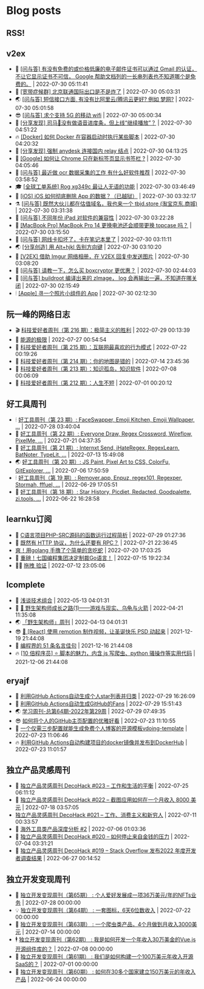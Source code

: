 # Blog posts
## RSS!



## v2ex

<!-- v2ex:START  -->
- 🫶 [[问与答] 有没有免费的或价格低廉的电子邮件证书可以通过 Gmail 的认证，不让它显示证书不可信， Google 帮助文档列的一长串列表也不知道哪个是免费的。](https://www.v2ex.com/t/869630#reply0) | 2022-07-30 05:11:41 
- 🧰 [[宽带症候群] 北京联通国际出口是不是炸了](https://www.v2ex.com/t/869629#reply1) | 2022-07-30 05:03:31 
- 🌏 [[问与答] 短信接口方面, 有没有比阿里云/腾讯云更好? 例如 梦网?](https://www.v2ex.com/t/869628#reply0) | 2022-07-30 05:01:58 
- 😎 [[问与答] 求个支持 5G 的移动 wifi](https://www.v2ex.com/t/869627#reply2) | 2022-07-30 05:00:34 
- 💂 [[分享发现] 司马🐲没有做语音进度条，但上线“继续播放”？](https://www.v2ex.com/t/869626#reply0) | 2022-07-30 04:51:22 
- 🔥 [[Docker] 如何 Docker 在容器启动时执行某些脚本](https://www.v2ex.com/t/869624#reply2) | 2022-07-30 04:20:32 
- 🦅 [[分享发现] 强制 anydesk 连接国内 relay 结点](https://www.v2ex.com/t/869623#reply4) | 2022-07-30 04:13:25 
- 🙉 [[Google] 如何让 Chrome 只在新标签页显示书签栏 ?](https://www.v2ex.com/t/869622#reply3) | 2022-07-30 04:05:46 
- 💫 [[问与答] 最近做 ocr 数据采集的工作 有什么好软件推荐](https://www.v2ex.com/t/869621#reply1) | 2022-07-30 03:58:52 
- 🎓 [[全球工单系统] Rog xg349c 最让人无语的功能](https://www.v2ex.com/t/869620#reply2) | 2022-07-30 03:46:49 
- 🗽 [[iOS] iOS 如何彻底删除 App 的数据？（已越狱）](https://www.v2ex.com/t/869619#reply4) | 2022-07-30 03:32:17 
- ⚗️ [[问与答] 既然大伙儿都在估值域名，我也来一个 tbjd.store &lpar;淘宝京东.商城&rpar;](https://www.v2ex.com/t/869618#reply12) | 2022-07-30 03:31:38 
- 🦍 [[问与答] 不同年份 iPad 对软件的兼容性](https://www.v2ex.com/t/869617#reply0) | 2022-07-30 03:22:28 
- 🤩 [[MacBook Pro] MacBook Pro 14 更换电池还会顺带更换 topcase 吗？](https://www.v2ex.com/t/869614#reply1) | 2022-07-30 03:15:50 
- 🙉 [[问与答] 网线卡扣坏了，卡在笔记本里了](https://www.v2ex.com/t/869612#reply6) | 2022-07-30 03:11:11 
- 🌏 [[分享创造] 用 Alt+hjkl 告别方向键](https://www.v2ex.com/t/869611#reply4) | 2022-07-30 03:10:20 
- 🐘 [[V2EX] 借助 Imgur 网络相册，在 V2EX 回复中发送图片](https://www.v2ex.com/t/869610#reply2) | 2022-07-30 03:08:20 
- 🧰 [[问与答] 请教一下，怎么买 boxcryptor 更优惠？](https://www.v2ex.com/t/869608#reply0) | 2022-07-30 02:44:03 
- 💃 [[问与答] buildroot 编译出来的 zImage， log 会再输出一遍，不知道在哪关闭](https://www.v2ex.com/t/869607#reply0) | 2022-07-30 02:15:49 
- 🕯 [[Apple] 寻一个照片小组件的 App](https://www.v2ex.com/t/869606#reply5) | 2022-07-30 02:12:30 <!-- v2ex:END -->

## 阮一峰的网络日志

<!-- ruanyf:START -->
- 🎬 [科技爱好者周刊（第 216 期）：极简主义的胜利](http://www.ruanyifeng.com/blog/2022/07/weekly-issue-216.html) | 2022-07-29 00:13:39 
- 💄 [能源的极限](http://www.ruanyifeng.com/blog/2022/07/energy-consumption.html) | 2022-07-27 00:54:54 
- 🐎 [科技爱好者周刊（第 215 期）：互联网最喜欢的行为模式](http://www.ruanyifeng.com/blog/2022/07/weekly-issue-215.html) | 2022-07-22 00:19:26 
- 🤔 [科技爱好者周刊（第 214 期）：你的地图是错的](http://www.ruanyifeng.com/blog/2022/07/weekly-issue-214.html) | 2022-07-14 23:45:36 
- 🧠 [科技爱好者周刊（第 213 期）：知识孤岛，知识软件](http://www.ruanyifeng.com/blog/2022/07/weekly-issue-213.html) | 2022-07-08 00:06:09 
- 🎃 [科技爱好者周刊（第 212 期）：人生不短](http://www.ruanyifeng.com/blog/2022/07/weekly-issue-212.html) | 2022-07-01 00:20:12 <!-- ruanyf:END -->

## 好工具周刊

<!-- bestxtools:START -->
- 🕯 [好工具周刊（第 23 期）: FaceSwapper, Emoji Kitchen, Emoji Wallpaper, ...](https://discuss-cn.bestxtools.com/d/61/1) | 2022-07-28 03:40:04 
- 🦩 [好工具周刊（第 22 期）: Everyone Draw, Regex Cross­word, Wireflow, PixelMe, ...](https://discuss-cn.bestxtools.com/d/60/1) | 2022-07-21 04:37:35 
- 🦄 [好工具周刊（第 21 期）: Internxt Send, iHateRegex, RegexLearn, BatNoter, TypeLit, ...](https://discuss-cn.bestxtools.com/d/58/1) | 2022-07-13 15:49:08 
- 🌏 [好工具周刊（第 20 期）: JS Paint, Pixel Art to CSS, ColorFu, GitExplorer, ...](https://discuss-cn.bestxtools.com/d/57/1) | 2022-07-06 17:50:59 
- 🕯 [好工具周刊（第 19 期）: Remover.app, Enpuz, regex101, Regexper, Stormah, fffuel, ...](https://discuss-cn.bestxtools.com/d/56/1) | 2022-06-29 17:05:51 
- 📝 [好工具周刊（第 18 期）: Star History, Picdiet, Redacted, Goodpalette, zi.tools, ...](https://discuss-cn.bestxtools.com/d/47/1) | 2022-06-22 16:28:58 <!-- bestxtools:END -->


## learnku订阅

<!-- learnku:START -->
- 🦅 [C语言项目PHP-SRC源码的函数运行过程简析](https://learnku.com/articles/70182) | 2022-07-29 01:27:36 
- 🦅 [既然有 HTTP 协议，为什么还要有 RPC？](https://learnku.com/laravel/t/69972) | 2022-07-21 22:36:45 
-  [爽！用golang 手撸了个简单的贪吃蛇](https://learnku.com/articles/69912) | 2022-07-20 17:03:25 
- 🌈 [重磅！七国编程集团决定制裁Go语言！](https://learnku.com/articles/69766) | 2022-07-15 19:22:34 
- 🧑‍🏫 [拖拽 验证](https://learnku.com/articles/69652) | 2022-07-12 23:05:06 <!-- learnku:END -->



## lcomplete

<!-- lcomplete:START -->
- 🫶 [浅谈技术组合](http://codelc.com/post/essay/%E6%B5%85%E8%B0%88%E6%8A%80%E6%9C%AF%E7%BB%84%E5%90%88/) | 2022-05-13 04:01:31 
- 🧰 [🐒 野生架构师成长之路&lpar;1&rpar;——游戏与现实、乌龟与火箭](http://codelc.com/post/growup/s01/) | 2022-04-21 11:35:08 
- 🌏 [「野生架构师」周刊](http://codelc.com/post/essay/%E9%87%8E%E7%94%9F%E6%9E%B6%E6%9E%84%E5%B8%88%E5%91%A8%E5%88%8A%E4%BB%8B%E7%BB%8D/) | 2022-04-13 04:01:31 
- 😎 [🎄 [React] 使用 remotion 制作视频，让圣诞快乐 PSD 动起来](http://codelc.com/post/dev/js/remotion/) | 2021-12-19 21:44:08 
- 💂 [编程界的 51 条名言佳句](http://codelc.com/post/dev/thinking/quotes/) | 2021-12-16 21:44:08 
- 🔥 [[10 倍程序员] ⭐ 脚本的魅力，内含 js 写爬虫、python 骚操作等实用代码](http://codelc.com/post/dev/10x/script/) | 2021-12-06 21:44:08 <!-- lcomplete:END -->

## eryajf

<!-- eryajf:START -->
- 🫶 [利用GitHub Actions自动生成个人star列表并归类](https://wiki.eryajf.net/pages/4ba0f4/) | 2022-07-29 16:26:09 
- 🧰 [利用GitHub Actions自动生成GitHub的Fans](https://wiki.eryajf.net/pages/db92f0/) | 2022-07-29 15:51:43 
- 🌏 [学习周刊-总第64期-2022年第29周](https://wiki.eryajf.net/pages/6e74fb/) | 2022-07-29 07:49:35 
- 😎 [如何将个人的GitHub主页配置的优雅好看](https://wiki.eryajf.net/pages/d195b4/) | 2022-07-23 11:10:55 
- 💂 [一个仅需三步配置就能生成免费个人博客的开源模板vdoing-template](https://wiki.eryajf.net/pages/48e307/) | 2022-07-23 11:06:46 
- 🔥 [利用GitHub Actions自动构建项目的docker镜像并发布到DockerHub](https://wiki.eryajf.net/pages/5baf0a/) | 2022-07-23 11:01:57 <!-- eryajf:END -->



## 独立产品灵感周刊

<!-- DecoHack:START -->
- 🦣 [独立产品灵感周刊 DecoHack #023 – 工作和生活的平衡](https://www.decohack.com/Post/802) | 2022-07-25 06:11:12 
- 🤡 [独立产品灵感周刊 DecoHack #022 – 截图应用如何在一个月收入 8000 美元](https://www.decohack.com/Post/774) | 2022-07-18 03:57:05 
-  [独立产品灵感周刊 DecoHack #021 – 工作、消费主义和新穷人](https://www.decohack.com/Post/753) | 2022-07-11 00:33:57 
- 🐲 [海外工具类产品深度分析 #2](https://www.decohack.com/Post/746) | 2022-07-06 01:03:36 
- 🦅 [独立产品灵感周刊 DecoHack #020 – 如何停止来自金钱的压力](https://www.decohack.com/Post/728) | 2022-07-04 03:31:21 
- 🧰 [独立产品灵感周刊 DecoHack #019 – Stack Overflow 发布2022 年度开发者调查结果](https://www.decohack.com/Post/699) | 2022-06-27 00:14:52 <!-- DecoHack:END -->

## 独立开发变现周刊

<!-- easyindie:START -->
- 💂 [独立开发变现周刊（第65期） : 个人爱好发展成一项36万美元/年的NFTs业务](https://www.ezindie.com/weekly/issue-65) | 2022-07-28 00:00:00 
- 💡 [独立开发变现周刊（第64期） : 一套图标，6天6位数收入](https://www.ezindie.com/weekly/issue-64) | 2022-07-22 00:00:00 
- 🌋 [独立开发变现周刊（第63期） : 一个爬虫类产品，4个月做到月收入3000美元](https://www.ezindie.com/weekly/issue-63) | 2022-07-14 00:00:00 
- 🕴 [独立开发变现周刊（第62期） : 我是如何开发一个年收入30万美金的Vue.js开源组件库的？](https://www.ezindie.com/weekly/issue-62) | 2022-07-08 00:00:00 
- 🎊 [独立开发变现周刊（第61期） : 我们是如何构建一个100万美元年收入开源SaaS的？](https://www.ezindie.com/weekly/issue-61) | 2022-07-01 00:00:00 
- 🤔 [独立开发变现周刊（第60期） : 如何在30多个国家建立150万美元的年收入产品](https://www.ezindie.com/weekly/issue-60) | 2022-06-24 00:00:00 <!-- easyindie:END -->



